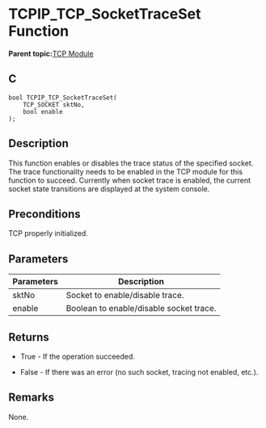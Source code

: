 # TCPIP\_TCP\_SocketTraceSet Function

**Parent topic:**[TCP Module](GUID-9461917B-27CE-44ED-80DB-67D963896E8F.md)

## C

```
bool TCPIP_TCP_SocketTraceSet(
    TCP_SOCKET sktNo, 
    bool enable
);
```

## Description

This function enables or disables the trace status of the specified socket. The trace functionality needs to be enabled in the TCP module for this function to succeed. Currently when socket trace is enabled, the current socket state transitions are displayed at the system console.

## Preconditions

TCP properly initialized.

## Parameters

|Parameters|Description|
|----------|-----------|
|sktNo|Socket to enable/disable trace.|
|enable|Boolean to enable/disable socket trace.|

## Returns

-   True - If the operation succeeded.

-   False - If there was an error \(no such socket, tracing not enabled, etc.\).


## Remarks

None.

